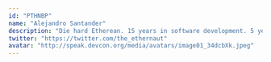 ```yaml
---
id: "PTHNBP"
name: "Alejandro Santander"
description: "Die hard Etherean. 15 years in software development. 5 years in Ethereum app layer development. Creator of the Ethernaut CTF game. Founder of the EthernautDAO. Ex Aragon and OpenZeppelin. Currently core contributor at Synthetix, as well as forming devs and helping teams grow via the EthernautDAO."
twitter: "https://twitter.com/the_ethernaut"
avatar: "http://speak.devcon.org/media/avatars/image01_34dcbXk.jpeg"
---
```


